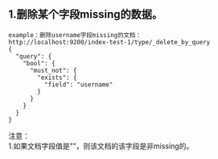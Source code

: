 ## 1.删除某个字段missing的数据。
    example：删除username字段missing的文档：
    http://localhost:9200/index-test-1/type/_delete_by_query
    {
      "query": {
        "bool": {
          "must_not": {
            "exists": {
              "field": "username"
            }
          }
        }
      }
    }
注意：  
1.如果文档字段值是""，则该文档的该字段是非missing的。  